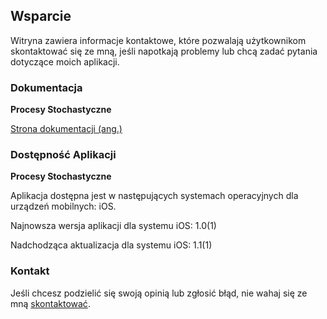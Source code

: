 ## Wsparcie

Witryna zawiera informacje kontaktowe, które pozwalają użytkownikom skontaktować się ze mną, jeśli napotkają problemy lub chcą zadać pytania dotyczące moich aplikacji.

### Dokumentacja

**Procesy Stochastyczne**

[Strona dokumentacji (ang.)](https://www.taketechease.com/time-series/stochastic-processes.html)

### Dostępność Aplikacji

**Procesy Stochastyczne**

  Aplikacja dostępna jest w następujących systemach operacyjnych dla urządzeń mobilnych: iOS.

  Najnowsza wersja aplikacji dla systemu iOS: 1.0(1)

  Nadchodząca aktualizacja dla systemu iOS: 1.1(1)
  
### Kontakt

Jeśli chcesz podzielić się swoją opinią lub zgłosić błąd, nie wahaj się ze mną [skontaktować](mailto:i.d.kosinska@gmail.com).
